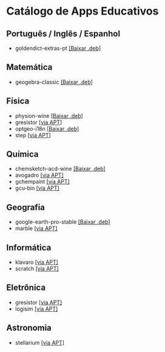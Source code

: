 # Catálogo de Apps Educativos

## Português / Inglês / Espanhol

- goldendict-extras-pt [[Baixar .deb]](https://drive.google.com/open?id=1N8ktxI-fDYLJ8y5amEIvOqcM99Vdhd3T)

## Matemática

- geogebra-classic [[Baixar .deb]](http://www.geogebra.org/download/deb.php?arch=amd64&ver=6)

## Física

- physion-wine [[Baixar .deb]](https://drive.google.com/open?id=1tBvGp5P2GGG54OiKGMruszEeYCG9OJZm)
- gresistor <a href="apt:gresistor">\[via APT\]</a>
- optgeo-i18n [[Baixar .deb]](https://drive.google.com/open?id=1qRAOpUfNCXr438gIl-pQK-W_NY3-4XQ9)
- step [[via APT]](appstream://org.kde.step.desktop)

## Química

- chemsketch-acd-wine [[Baixar .deb]](https://drive.google.com/open?id=1nNIi2easdlaVv1ZX7pDRj4KCkyEptzKl)
- avogadro <a href="apt:avogadro">\[via APT\]</a>
- gchempaint <a href="apt:gchempaint">\[via APT\]</a>
- gcu-bin <a href="apt:gcu-bin">\[via APT\]</a>

## Geografia

- google-earth-pro-stable [[Baixar .deb]](http://dl.google.com/dl/earth/client/current/google-earth-pro-stable_current_amd64.deb)
- marble [[via APT]](apt:marble)

## Informática

- klavaro <a href="apt:klavaro">\[via APT\]</a>
- scratch <a href="apt:scratch">\[via APT\]</a>

## Eletrônica

- gresistor <a href="apt:gresistor">\[via APT\]</a>
- logisim <a href="apt:logisim">\[via APT\]</a>

## Astronomia

- stellarium [[via APT]](apt:stellarium)
